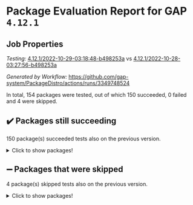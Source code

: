 # Package Evaluation Report for GAP `4.12.1`

## Job Properties

*Testing:* [4.12.1/2022-10-29-03:18:48-b498253a](https://github.com/gap-system/PackageDistro/blob/data/reports/4.12.1/2022-10-29-03:18:48-b498253a) vs [4.12.1/2022-10-28-03:27:56-b498253a](https://github.com/gap-system/PackageDistro/blob/data/reports/4.12.1/2022-10-28-03:27:56-b498253a)

*Generated by Workflow:* https://github.com/gap-system/PackageDistro/actions/runs/3349748524

In total, 154 packages were tested, out of which 150 succeeded, 0 failed and 4 were skipped.

## :heavy_check_mark: Packages still succeeding

150 package(s) succeeded tests also on the previous version.
<details><summary>Click to show packages!</summary>

- 4ti2interface 2022.09-01 [(success)](https://github.com/gap-system/PackageDistro/actions/runs/3349748524/jobs/5550124029)
- ace 5.6.1 [(success)](https://github.com/gap-system/PackageDistro/actions/runs/3349748524/jobs/5550124064)
- aclib 1.3.2 [(success)](https://github.com/gap-system/PackageDistro/actions/runs/3349748524/jobs/5550124090)
- agt 0.3 [(success)](https://github.com/gap-system/PackageDistro/actions/runs/3349748524/jobs/5550124127)
- alnuth 3.2.1 [(success)](https://github.com/gap-system/PackageDistro/actions/runs/3349748524/jobs/5550124152)
- anupq 3.2.6 [(success)](https://github.com/gap-system/PackageDistro/actions/runs/3349748524/jobs/5550124178)
- atlasrep 2.1.6 [(success)](https://github.com/gap-system/PackageDistro/actions/runs/3349748524/jobs/5550124208)
- autodoc 2022.10.20 [(success)](https://github.com/gap-system/PackageDistro/actions/runs/3349748524/jobs/5550124240)
- automata 1.15 [(success)](https://github.com/gap-system/PackageDistro/actions/runs/3349748524/jobs/5550124271)
- automgrp 1.3.2 [(success)](https://github.com/gap-system/PackageDistro/actions/runs/3349748524/jobs/5550124295)
- autpgrp 1.11 [(success)](https://github.com/gap-system/PackageDistro/actions/runs/3349748524/jobs/5550124317)
- cap 2022.10-08 [(success)](https://github.com/gap-system/PackageDistro/actions/runs/3349748524/jobs/5550124336)
- caratinterface 2.3.4 [(success)](https://github.com/gap-system/PackageDistro/actions/runs/3349748524/jobs/5550124353)
- cddinterface 2022.08.11 [(success)](https://github.com/gap-system/PackageDistro/actions/runs/3349748524/jobs/5550124366)
- circle 1.6.5 [(success)](https://github.com/gap-system/PackageDistro/actions/runs/3349748524/jobs/5550124382)
- classicpres 1.22 [(success)](https://github.com/gap-system/PackageDistro/actions/runs/3349748524/jobs/5550124397)
- cohomolo 1.6.10 [(success)](https://github.com/gap-system/PackageDistro/actions/runs/3349748524/jobs/5550124420)
- congruence 1.2.4 [(success)](https://github.com/gap-system/PackageDistro/actions/runs/3349748524/jobs/5550124451)
- corelg 1.56 [(success)](https://github.com/gap-system/PackageDistro/actions/runs/3349748524/jobs/5550124463)
- crime 1.6 [(success)](https://github.com/gap-system/PackageDistro/actions/runs/3349748524/jobs/5550124482)
- crisp 1.4.5 [(success)](https://github.com/gap-system/PackageDistro/actions/runs/3349748524/jobs/5550124507)
- crypting 0.10.3 [(success)](https://github.com/gap-system/PackageDistro/actions/runs/3349748524/jobs/5550124532)
- cryst 4.1.25 [(success)](https://github.com/gap-system/PackageDistro/actions/runs/3349748524/jobs/5550124564)
- crystcat 1.1.10 [(success)](https://github.com/gap-system/PackageDistro/actions/runs/3349748524/jobs/5550124614)
- ctbllib 1.3.4 [(success)](https://github.com/gap-system/PackageDistro/actions/runs/3349748524/jobs/5550124674)
- cubefree 1.19 [(success)](https://github.com/gap-system/PackageDistro/actions/runs/3349748524/jobs/5550124722)
- curlinterface 2.3.1 [(success)](https://github.com/gap-system/PackageDistro/actions/runs/3349748524/jobs/5550124780)
- cvec 2.7.6 [(success)](https://github.com/gap-system/PackageDistro/actions/runs/3349748524/jobs/5550124826)
- datastructures 0.2.7 [(success)](https://github.com/gap-system/PackageDistro/actions/runs/3349748524/jobs/5550124879)
- deepthought 1.0.6 [(success)](https://github.com/gap-system/PackageDistro/actions/runs/3349748524/jobs/5550124929)
- design 1.7 [(success)](https://github.com/gap-system/PackageDistro/actions/runs/3349748524/jobs/5550125000)
- difsets 2.3.1 [(success)](https://github.com/gap-system/PackageDistro/actions/runs/3349748524/jobs/5550125062)
- digraphs 1.6.0 [(success)](https://github.com/gap-system/PackageDistro/actions/runs/3349748524/jobs/5550125122)
- edim 1.3.6 [(success)](https://github.com/gap-system/PackageDistro/actions/runs/3349748524/jobs/5550125187)
- example 4.3.2 [(success)](https://github.com/gap-system/PackageDistro/actions/runs/3349748524/jobs/5550125258)
- examplesforhomalg 2022.10-01 [(success)](https://github.com/gap-system/PackageDistro/actions/runs/3349748524/jobs/5550125314)
- factint 1.6.3 [(success)](https://github.com/gap-system/PackageDistro/actions/runs/3349748524/jobs/5550125363)
- ferret 1.0.9 [(success)](https://github.com/gap-system/PackageDistro/actions/runs/3349748524/jobs/5550125407)
- fga 1.4.0 [(success)](https://github.com/gap-system/PackageDistro/actions/runs/3349748524/jobs/5550125453)
- fining 1.5.1 [(success)](https://github.com/gap-system/PackageDistro/actions/runs/3349748524/jobs/5550125482)
- float 1.0.3 [(success)](https://github.com/gap-system/PackageDistro/actions/runs/3349748524/jobs/5550125537)
- format 1.4.3 [(success)](https://github.com/gap-system/PackageDistro/actions/runs/3349748524/jobs/5550125579)
- forms 1.2.9 [(success)](https://github.com/gap-system/PackageDistro/actions/runs/3349748524/jobs/5550125626)
- fplsa 1.2.5 [(success)](https://github.com/gap-system/PackageDistro/actions/runs/3349748524/jobs/5550125664)
- fr 2.4.11 [(success)](https://github.com/gap-system/PackageDistro/actions/runs/3349748524/jobs/5550125702)
- francy 1.2.5 [(success)](https://github.com/gap-system/PackageDistro/actions/runs/3349748524/jobs/5550125739)
- fwtree 1.3 [(success)](https://github.com/gap-system/PackageDistro/actions/runs/3349748524/jobs/5550125769)
- gapdoc 1.6.6 [(success)](https://github.com/gap-system/PackageDistro/actions/runs/3349748524/jobs/5550125795)
- gauss 2022.10-01 [(success)](https://github.com/gap-system/PackageDistro/actions/runs/3349748524/jobs/5550125852)
- gaussforhomalg 2022.08-03 [(success)](https://github.com/gap-system/PackageDistro/actions/runs/3349748524/jobs/5550125903)
- gbnp 1.0.5 [(success)](https://github.com/gap-system/PackageDistro/actions/runs/3349748524/jobs/5550125941)
- generalizedmorphismsforcap 2022.09-01 [(success)](https://github.com/gap-system/PackageDistro/actions/runs/3349748524/jobs/5550125976)
- genss 1.6.8 [(success)](https://github.com/gap-system/PackageDistro/actions/runs/3349748524/jobs/5550126014)
- gradedmodules 2022.09-02 [(success)](https://github.com/gap-system/PackageDistro/actions/runs/3349748524/jobs/5550126046)
- gradedringforhomalg 2022.10-01 [(success)](https://github.com/gap-system/PackageDistro/actions/runs/3349748524/jobs/5550126073)
- grape 4.8.5 [(success)](https://github.com/gap-system/PackageDistro/actions/runs/3349748524/jobs/5550126124)
- groupoids 1.71 [(success)](https://github.com/gap-system/PackageDistro/actions/runs/3349748524/jobs/5550126173)
- grpconst 2.6.2 [(success)](https://github.com/gap-system/PackageDistro/actions/runs/3349748524/jobs/5550126210)
- guarana 0.96.3 [(success)](https://github.com/gap-system/PackageDistro/actions/runs/3349748524/jobs/5550126253)
- guava 3.17 [(success)](https://github.com/gap-system/PackageDistro/actions/runs/3349748524/jobs/5550126289)
- hap 1.47 [(success)](https://github.com/gap-system/PackageDistro/actions/runs/3349748524/jobs/5550126350)
- hapcryst 0.1.15 [(success)](https://github.com/gap-system/PackageDistro/actions/runs/3349748524/jobs/5550126391)
- hecke 1.5.3 [(success)](https://github.com/gap-system/PackageDistro/actions/runs/3349748524/jobs/5550126445)
- help 3.5 [(success)](https://github.com/gap-system/PackageDistro/actions/runs/3349748524/jobs/5550126475)
- homalg 2022.08-04 [(success)](https://github.com/gap-system/PackageDistro/actions/runs/3349748524/jobs/5550126504)
- homalgtocas 2022.10-01 [(success)](https://github.com/gap-system/PackageDistro/actions/runs/3349748524/jobs/5550126543)
- idrel 2.44 [(success)](https://github.com/gap-system/PackageDistro/actions/runs/3349748524/jobs/5550126582)
- images 1.3.1 [(success)](https://github.com/gap-system/PackageDistro/actions/runs/3349748524/jobs/5550126637)
- intpic 0.3.0 [(success)](https://github.com/gap-system/PackageDistro/actions/runs/3349748524/jobs/5550126673)
- io 4.8.0 [(success)](https://github.com/gap-system/PackageDistro/actions/runs/3349748524/jobs/5550126721)
- io_forhomalg 2022.09-01 [(success)](https://github.com/gap-system/PackageDistro/actions/runs/3349748524/jobs/5550126767)
- irredsol 1.4.3 [(success)](https://github.com/gap-system/PackageDistro/actions/runs/3349748524/jobs/5550126808)
- json 2.1.1 [(success)](https://github.com/gap-system/PackageDistro/actions/runs/3349748524/jobs/5550126842)
- jupyterkernel 1.4.1 [(success)](https://github.com/gap-system/PackageDistro/actions/runs/3349748524/jobs/5550126875)
- jupyterviz 1.5.6 [(success)](https://github.com/gap-system/PackageDistro/actions/runs/3349748524/jobs/5550126911)
- kan 1.34 [(success)](https://github.com/gap-system/PackageDistro/actions/runs/3349748524/jobs/5550126945)
- kbmag 1.5.10 [(success)](https://github.com/gap-system/PackageDistro/actions/runs/3349748524/jobs/5550126973)
- laguna 3.9.5 [(success)](https://github.com/gap-system/PackageDistro/actions/runs/3349748524/jobs/5550127003)
- liealgdb 2.2.1 [(success)](https://github.com/gap-system/PackageDistro/actions/runs/3349748524/jobs/5550127032)
- liepring 2.8 [(success)](https://github.com/gap-system/PackageDistro/actions/runs/3349748524/jobs/5550127068)
- liering 2.4.2 [(success)](https://github.com/gap-system/PackageDistro/actions/runs/3349748524/jobs/5550127102)
- linearalgebraforcap 2022.10-04 [(success)](https://github.com/gap-system/PackageDistro/actions/runs/3349748524/jobs/5550127137)
- localizeringforhomalg 2022.09-01 [(success)](https://github.com/gap-system/PackageDistro/actions/runs/3349748524/jobs/5550127167)
- loops 3.4.2 [(success)](https://github.com/gap-system/PackageDistro/actions/runs/3349748524/jobs/5550127190)
- lpres 1.0.3 [(success)](https://github.com/gap-system/PackageDistro/actions/runs/3349748524/jobs/5550127219)
- majoranaalgebras 1.5 [(success)](https://github.com/gap-system/PackageDistro/actions/runs/3349748524/jobs/5550127243)
- mapclass 1.4.6 [(success)](https://github.com/gap-system/PackageDistro/actions/runs/3349748524/jobs/5550127275)
- matgrp 0.70 [(success)](https://github.com/gap-system/PackageDistro/actions/runs/3349748524/jobs/5550127305)
- matricesforhomalg 2022.10-06 [(success)](https://github.com/gap-system/PackageDistro/actions/runs/3349748524/jobs/5550127335)
- modisom 2.5.3 [(success)](https://github.com/gap-system/PackageDistro/actions/runs/3349748524/jobs/5550127368)
- modulepresentationsforcap 2022.10-04 [(success)](https://github.com/gap-system/PackageDistro/actions/runs/3349748524/jobs/5550127390)
- modules 2022.09-01 [(success)](https://github.com/gap-system/PackageDistro/actions/runs/3349748524/jobs/5550127414)
- monoidalcategories 2022.10-01 [(success)](https://github.com/gap-system/PackageDistro/actions/runs/3349748524/jobs/5550127440)
- nconvex 2022.09-01 [(success)](https://github.com/gap-system/PackageDistro/actions/runs/3349748524/jobs/5550127462)
- nilmat 1.4.2 [(success)](https://github.com/gap-system/PackageDistro/actions/runs/3349748524/jobs/5550127477)
- nock 1.5 [(success)](https://github.com/gap-system/PackageDistro/actions/runs/3349748524/jobs/5550127495)
- normalizinterface 1.3.4 [(success)](https://github.com/gap-system/PackageDistro/actions/runs/3349748524/jobs/5550127516)
- nq 2.5.9 [(success)](https://github.com/gap-system/PackageDistro/actions/runs/3349748524/jobs/5550127545)
- numericalsgps 1.3.1 [(success)](https://github.com/gap-system/PackageDistro/actions/runs/3349748524/jobs/5550127563)
- openmath 11.5.1 [(success)](https://github.com/gap-system/PackageDistro/actions/runs/3349748524/jobs/5550127578)
- orb 4.9.0 [(success)](https://github.com/gap-system/PackageDistro/actions/runs/3349748524/jobs/5550127602)
- packagemanager 1.3.2 [(success)](https://github.com/gap-system/PackageDistro/actions/runs/3349748524/jobs/5550127630)
- patternclass 2.4.3 [(success)](https://github.com/gap-system/PackageDistro/actions/runs/3349748524/jobs/5550127658)
- permut 2.0.4 [(success)](https://github.com/gap-system/PackageDistro/actions/runs/3349748524/jobs/5550127699)
- polenta 1.3.10 [(success)](https://github.com/gap-system/PackageDistro/actions/runs/3349748524/jobs/5550127734)
- polymaking 0.8.6 [(success)](https://github.com/gap-system/PackageDistro/actions/runs/3349748524/jobs/5550127796)
- primgrp 3.4.2 [(success)](https://github.com/gap-system/PackageDistro/actions/runs/3349748524/jobs/5550127829)
- profiling 2.5.1 [(success)](https://github.com/gap-system/PackageDistro/actions/runs/3349748524/jobs/5550127873)
- qpa 1.34 [(success)](https://github.com/gap-system/PackageDistro/actions/runs/3349748524/jobs/5550127917)
- quagroup 1.8.3 [(success)](https://github.com/gap-system/PackageDistro/actions/runs/3349748524/jobs/5550127968)
- radiroot 2.9 [(success)](https://github.com/gap-system/PackageDistro/actions/runs/3349748524/jobs/5550128002)
- rcwa 4.7.0 [(success)](https://github.com/gap-system/PackageDistro/actions/runs/3349748524/jobs/5550128048)
- rds 1.8 [(success)](https://github.com/gap-system/PackageDistro/actions/runs/3349748524/jobs/5550128110)
- recog 1.4.2 [(success)](https://github.com/gap-system/PackageDistro/actions/runs/3349748524/jobs/5550128173)
- repndecomp 1.2.1 [(success)](https://github.com/gap-system/PackageDistro/actions/runs/3349748524/jobs/5550128221)
- repsn 3.1.0 [(success)](https://github.com/gap-system/PackageDistro/actions/runs/3349748524/jobs/5550128270)
- resclasses 4.7.3 [(success)](https://github.com/gap-system/PackageDistro/actions/runs/3349748524/jobs/5550128324)
- ringsforhomalg 2022.10-02 [(success)](https://github.com/gap-system/PackageDistro/actions/runs/3349748524/jobs/5550128384)
- sco 2022.09-01 [(success)](https://github.com/gap-system/PackageDistro/actions/runs/3349748524/jobs/5550128425)
- scscp 2.3.1 [(success)](https://github.com/gap-system/PackageDistro/actions/runs/3349748524/jobs/5550128474)
- semigroups 5.0.2 [(success)](https://github.com/gap-system/PackageDistro/actions/runs/3349748524/jobs/5550128517)
- sglppow 2.2 [(success)](https://github.com/gap-system/PackageDistro/actions/runs/3349748524/jobs/5550128558)
- sgpviz 0.999.5 [(success)](https://github.com/gap-system/PackageDistro/actions/runs/3349748524/jobs/5550128587)
- simpcomp 2.1.14 [(success)](https://github.com/gap-system/PackageDistro/actions/runs/3349748524/jobs/5550128614)
- singular 2022.09.23 [(success)](https://github.com/gap-system/PackageDistro/actions/runs/3349748524/jobs/5550128665)
- sla 1.5.3 [(success)](https://github.com/gap-system/PackageDistro/actions/runs/3349748524/jobs/5550128722)
- smallgrp 1.5 [(success)](https://github.com/gap-system/PackageDistro/actions/runs/3349748524/jobs/5550128758)
- smallsemi 0.6.13 [(success)](https://github.com/gap-system/PackageDistro/actions/runs/3349748524/jobs/5550128802)
- sonata 2.9.5 [(success)](https://github.com/gap-system/PackageDistro/actions/runs/3349748524/jobs/5550128836)
- sophus 1.27 [(success)](https://github.com/gap-system/PackageDistro/actions/runs/3349748524/jobs/5550128896)
- spinsym 1.5.2 [(success)](https://github.com/gap-system/PackageDistro/actions/runs/3349748524/jobs/5550128954)
- standardff 0.9.4 [(success)](https://github.com/gap-system/PackageDistro/actions/runs/3349748524/jobs/5550129000)
- symbcompcc 1.3.2 [(success)](https://github.com/gap-system/PackageDistro/actions/runs/3349748524/jobs/5550129036)
- thelma 1.3 [(success)](https://github.com/gap-system/PackageDistro/actions/runs/3349748524/jobs/5550129073)
- tomlib 1.2.9 [(success)](https://github.com/gap-system/PackageDistro/actions/runs/3349748524/jobs/5550129125)
- toolsforhomalg 2022.09-08 [(success)](https://github.com/gap-system/PackageDistro/actions/runs/3349748524/jobs/5550129169)
- toric 1.9.5 [(success)](https://github.com/gap-system/PackageDistro/actions/runs/3349748524/jobs/5550129224)
- toricvarieties 2022.07.13 [(success)](https://github.com/gap-system/PackageDistro/actions/runs/3349748524/jobs/5550129278)
- transgrp 3.6.3 [(success)](https://github.com/gap-system/PackageDistro/actions/runs/3349748524/jobs/5550129320)
- ugaly 4.0.3 [(success)](https://github.com/gap-system/PackageDistro/actions/runs/3349748524/jobs/5550129374)
- unipot 1.5 [(success)](https://github.com/gap-system/PackageDistro/actions/runs/3349748524/jobs/5550129419)
- unitlib 4.1.0 [(success)](https://github.com/gap-system/PackageDistro/actions/runs/3349748524/jobs/5550129458)
- utils 0.77 [(success)](https://github.com/gap-system/PackageDistro/actions/runs/3349748524/jobs/5550129500)
- uuid 0.7 [(success)](https://github.com/gap-system/PackageDistro/actions/runs/3349748524/jobs/5550129543)
- walrus 0.9991 [(success)](https://github.com/gap-system/PackageDistro/actions/runs/3349748524/jobs/5550129586)
- wedderga 4.10.2 [(success)](https://github.com/gap-system/PackageDistro/actions/runs/3349748524/jobs/5550129625)
- xmod 2.88 [(success)](https://github.com/gap-system/PackageDistro/actions/runs/3349748524/jobs/5550129672)
- xmodalg 1.22 [(success)](https://github.com/gap-system/PackageDistro/actions/runs/3349748524/jobs/5550129736)
- yangbaxter 0.10.1 [(success)](https://github.com/gap-system/PackageDistro/actions/runs/3349748524/jobs/5550129804)
- zeromqinterface 0.14 [(success)](https://github.com/gap-system/PackageDistro/actions/runs/3349748524/jobs/5550129892)
</details>

## :heavy_minus_sign: Packages that were skipped

4 package(s) skipped tests also on the previous version.
<details><summary>Click to show packages!</summary>

- browse 1.8.18 [(skipped)](https://github.com/gap-system/PackageDistro/actions/runs/3349748524/jobs/5550032543)
- itc 1.5.1 [(skipped)](https://github.com/gap-system/PackageDistro/actions/runs/3349748524/jobs/5550032543)
- polycyclic 2.16 [(skipped)](https://github.com/gap-system/PackageDistro/actions/runs/3349748524/jobs/5550032543)
- xgap 4.31 [(skipped)](https://github.com/gap-system/PackageDistro/actions/runs/3349748524/jobs/5550032543)
</details>

